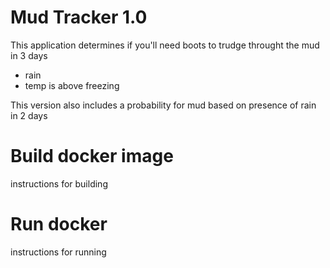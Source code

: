 # Mud Tracker 1.0
This application determines if you'll need boots to trudge throught the mud in 3 days
- rain
- temp is above freezing

This version also includes a probability for mud based on presence of rain in 2 days

# Build docker image
instructions for building

# Run docker
instructions for running
